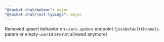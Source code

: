 ```yaml
---
"@rocket.chat/meteor": major
"@rocket.chat/rest-typings": major
---
```


Removed upsert behavior on `users.update` endpoint (`joinDefaultChannels` param or empty `userId` are not allowed anymore)

